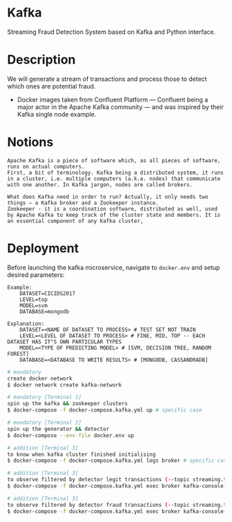 # Kafka
Streaming Fraud Detection System based on Kafka and Python interface.

# Description
We will generate a stream of transactions and process those to detect which ones are potential fraud.
- Docker images taken from Confluent Platform — Confluent being a major actor in the Apache Kafka community — and was inspired by their Kafka single node example.


# Notions
```
Apache Kafka is a piece of software which, as all pieces of software, runs on actual computers.
First, a bit of terminology. Kafka being a distributed system, it runs in a cluster, i.e. multiple computers (a.k.a. nodes) that communicate with one another. In Kafka jargon, nodes are called brokers.
```

```
What does Kafka need in order to run? Actually, it only needs two things — a Kafka broker and a Zookeeper instance.
Zookeeper - it is a coordination software, distributed as well, used by Apache Kafka to keep track of the cluster state and members. It is an essential component of any Kafka cluster,
 ```

# Deployment
Before launching the kafka microservice, navigate to `docker.env` and setup desired parameters:
```
Example:
    DATASET=CICIDS2017
    LEVEL=top
    MODEL=svm
    DATABASE=mongodb

Explanation:
    DATASET=<NAME OF DATASET TO PROCESS> # TEST SET NOT TRAIN
    LEVEL=<LEVEL OF DATASET TO PROCESS> # FINE, MID, TOP -- EACH DATASET HAS IT"S OWN PARTICULAR TYPES 
    MODEL=<TYPE OF PREDICTING MODEL> # [SVM, DECISION TREE, RANDOM FOREST] 
    DATABASE=<DATABASE TO WRITE RESULTS> # [MONGODB, CASSANDRADB]
``` 
 

```bash
# mandatory
create docker network
$ docker network create kafka-network

# mandatory [Terminal 1]
spin up the kafka && zookeeper clusters 
$ docker-compose -f docker-compose.kafka.yml up # specific case

# mandatory [Terminal 2]
spin up the generator && detector   
$ docker-compose --env-file docker.env up

# addition [Terminal 3]
to know when kafka cluster finished initialising 
$ docker-compose -f docker-compose.kafka.yml logs broker # specific case

# addition [Terminal 3]
to observe filtered by detector legit transactions (--topic streaming.transactions.legit)   
$ docker-compose -f docker-compose.kafka.yml exec broker kafka-console-consumer --bootstrap-server localhost:9092 --topic streaming.transactions.legit

# addition [Terminal 3]
to observe filtered by detector fraud transactions (--topic streaming.transactions.fraud)
$ docker-compose -f docker-compose.kafka.yml exec broker kafka-console-consumer --bootstrap-server localhost:9092 --topic streaming.transactions.fraud
```

